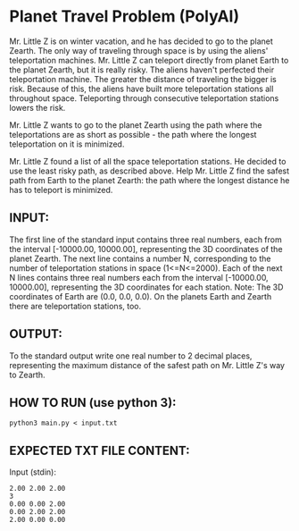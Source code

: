 # Planet Travel Problem (PolyAI)

Mr. Little Z is on winter vacation, and he has decided to go to the planet Zearth. The only way of traveling through space is by using the aliens' teleportation machines. Mr. Little Z can teleport directly from planet Earth to the planet Zearth, but it is really risky. The aliens haven't perfected their teleportation machine. The greater the distance of traveling the bigger is risk. Because of this, the aliens have built more teleportation stations all throughout space. Teleporting through consecutive teleportation stations lowers the risk.

Mr. Little Z wants to go to the planet Zearth using the path where the teleportations are as short as possible - the path where the longest teleportation on it is minimized.

Mr. Little Z found a list of all the space teleportation stations. He decided to use the least risky path, as described above.
Help Mr. Little Z find the safest path from Earth to the planet Zearth: the path where the longest distance he has to teleport is minimized.

## INPUT:
The first line of the standard input contains three real numbers, each from the interval [-10000.00, 10000.00], representing the 3D coordinates of the planet Zearth. The next line contains a number ​N​, corresponding to the number of teleportation stations in space (1<=​N​<=2000). Each of the next ​N lines contains three real numbers each from the interval [-10000.00, 10000.00], representing the 3D coordinates for each station.
Note: The 3D coordinates of Earth are (0.0, 0.0, 0.0). On the planets Earth and Zearth there are teleportation stations, too.

## OUTPUT:
To the standard output write one real number to 2 decimal places, representing the maximum distance of the safest path on Mr. Little Z's way to Zearth.

## HOW TO RUN (use python 3):
```console
python3 main.py < input.txt
```

## EXPECTED TXT FILE CONTENT:
Input (stdin):
```properties
2.00 2.00 2.00 
3
0.00 0.00 2.00
0.00 2.00 2.00
2.00 0.00 0.00
```
